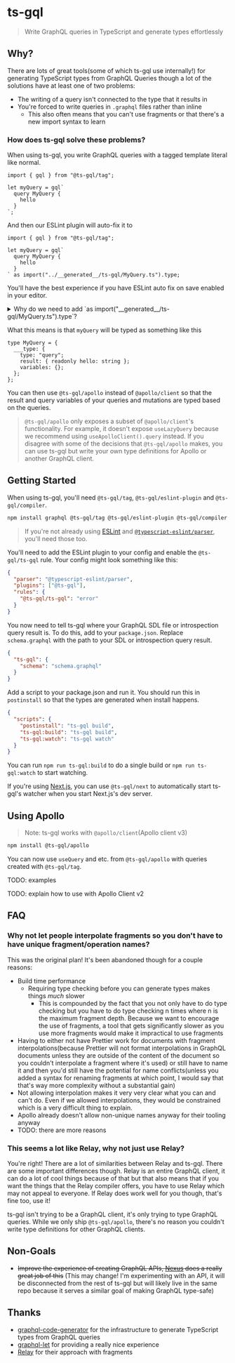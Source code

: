 # ts-gql

> Write GraphQL queries in TypeScript and generate types effortlessly

## Why?

There are lots of great tools(some of which ts-gql use internally!) for generating TypeScript types from GraphQL Queries though a lot of the solutions have at least one of two problems:

- The writing of a query isn't connected to the type that it results in
- You're forced to write queries in `.graphql` files rather than inline
  - This also often means that you can't use fragments or that there's a new import syntax to learn

### How does ts-gql solve these problems?

When using ts-gql, you write GraphQL queries with a tagged template literal like normal.

```tsx
import { gql } from "@ts-gql/tag";

let myQuery = gql`
  query MyQuery {
    hello
  }
`;
```

And then our ESLint plugin will auto-fix it to

```tsx
import { gql } from "@ts-gql/tag";

let myQuery = gql`
  query MyQuery {
    hello
  }
` as import("../__generated__/ts-gql/MyQuery.ts").type;
```

You'll have the best experience if you have ESLint auto fix on save enabled in your editor.

<details>

<summary>Why do we need to add `as import("__generated__/ts-gql/MyQuery.ts").type`?</summary>

TypeScript doesn't currently type tagged template literals with literal string types so there is no way to get the correct type based on the call so we have to add `as import("__generated__/ts-gql/MyQuery.ts").type` though there are [issues](https://github.com/microsoft/TypeScript/issues/16552) [discussing](https://github.com/microsoft/TypeScript/issues/31422) [it](https://github.com/microsoft/TypeScript/issues/33304) which would remove the need for this.

</details>

What this means is that `myQuery` will be typed as something like this

```tsx
type MyQuery = {
  ___type: {
    type: "query";
    result: { readonly hello: string };
    variables: {};
  };
};
```

You can then use `@ts-gql/apollo` instead of `@apollo/client` so that the result and query variables of your queries and mutations are typed based on the queries.

> `@ts-gql/apollo` only exposes a subset of `@apollo/client`'s functionality. For example, it doesn't expose `useLazyQuery` because we recommend using `useApolloClient().query` instead. If you disagree with some of the decisions that `@ts-gql/apollo` makes, you can use ts-gql but write your own type definitions for Apollo or another GraphQL client.

## Getting Started

When using ts-gql, you'll need `@ts-gql/tag`, `@ts-gql/eslint-plugin` and `@ts-gql/compiler`.

```bash
npm install graphql @ts-gql/tag @ts-gql/eslint-plugin @ts-gql/compiler
```

> If you're not already using [ESLint](https://eslint.org/) and [`@typescript-eslint/parser`](https://github.com/typescript-eslint/typescript-eslint), you'll need those too.

You'll need to add the ESLint plugin to your config and enable the `@ts-gql/ts-gql` rule. Your config might look something like this:

```json
{
  "parser": "@typescript-eslint/parser",
  "plugins": ["@ts-gql"],
  "rules": {
    "@ts-gql/ts-gql": "error"
  }
}
```

You now need to tell ts-gql where your GraphQL SDL file or introspection query result is. To do this, add to your `package.json`. Replace `schema.graphql` with the path to your SDL or introspection query result.

```json
{
  "ts-gql": {
    "schema": "schema.graphql"
  }
}
```

Add a script to your package.json and run it. You should run this in `postinstall` so that the types are generated when install happens.

```json
{
  "scripts": {
    "postinstall": "ts-gql build",
    "ts-gql:build": "ts-gql build",
    "ts-gql:watch": "ts-gql watch"
  }
}
```

You can run `npm run ts-gql:build` to do a single build or `npm run ts-gql:watch` to start watching.

If you're using [Next.js](https://nextjs.org/), you can use `@ts-gql/next` to automatically start ts-gql's watcher when you start Next.js's dev server.

## Using Apollo

> Note: ts-gql works with `@apollo/client`(Apollo client v3)

```bash
npm install @ts-gql/apollo
```

You can now use `useQuery` and etc. from `@ts-gql/apollo` with queries created with `@ts-gql/tag`.

TODO: examples

TODO: explain how to use with Apollo Client v2

## FAQ

### Why not let people interpolate fragments so you don't have to have unique fragment/operation names?

This was the original plan! It's been abandoned though for a couple reasons:

- Build time performance
  - Requiring type checking before you can generate types makes things _much_ slower
    - This is compounded by the fact that you not only have to do type checking but you have to do type checking n times where n is the maximum fragment depth. Because we want to encourage the use of fragments, a tool that gets significantly slower as you use more fragments would make it impractical to use fragments
- Having to either not have Prettier work for documents with fragment interpolations(because Prettier will not format interpolations in GraphQL documents unless they are outside of the content of the document so you couldn't interpolate a fragment where it's used) or still have to name it and then you'd still have the potential for name conflicts(unless you added a syntax for renaming fragments at which point, I would say that that's way more complexity without a substantial gain)
- Not allowing interpolation makes it very very clear what you can and can't do. Even if we allowed interpolations, they would be constrained which is a very difficult thing to explain.
- Apollo already doesn't allow non-unique names anyway for their tooling anyway
- TODO: there are more reasons

### This seems a lot like Relay, why not just use Relay?

You're right! There are a lot of similarities between Relay and ts-gql. There are some important differences though. Relay is an entire GraphQL client, it can do a lot of cool things because of that but that also means that if you want the things that the Relay compiler offers, you have to use Relay which may not appeal to everyone. If Relay does work well for you though, that's fine too, use it!

ts-gql isn't trying to be a GraphQL client, it's only trying to type GraphQL queries. While we only ship `@ts-gql/apollo`, there's no reason you couldn't write type definitions for other GraphQL clients.

## Non-Goals

- ~~Improve the experience of creating GraphQL APIs, [Nexus](https://www.nexusjs.org/) does a really great job of this~~ (This may change! I'm experimenting with an API, it will be disconnected from the rest of ts-gql but will likely live in the same repo because it serves a similar goal of making GraphQL type-safe)

## Thanks

- [graphql-code-generator](https://github.com/dotansimha/graphql-code-generator) for the infrastructure to generate TypeScript types from GraphQL queries
- [graphql-let](https://github.com/piglovesyou/graphql-let) for providing a really nice experience
- [Relay](https://github.com/facebook/relay) for their approach with fragments
